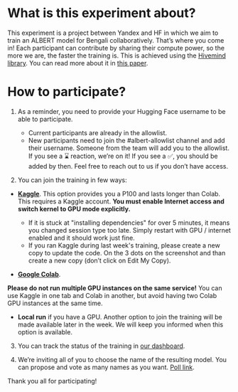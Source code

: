 
# What is this experiment about?
This experiment is a project between Yandex and HF in which we aim to train an ALBERT model for Bengali collaboratively. That’s where you come in! Each participant can contribute by sharing their compute power, so the more we are, the faster the training is. This is achieved using the [Hivemind library](https://github.com/learning-at-home/hivemind/). You can read more about it in [this paper](https://arxiv.org/abs/2103.03239).


# How to participate?

1. As a reminder, you need to provide your Hugging Face username to be able to participate. 
    * Current participants are already in the allowlist.
    * New participants need to join the #albert-allowlist channel and add their username. Someone from the team will add you to the allowlist. If you see a :hourglass:  reaction, we’re on it! If you see a :white_check_mark:, you should be added by then. Feel free to reach out to us if you don’t have access.

2. You can join the training in few ways:

* **[Kaggle](https://www.kaggle.com/yhn112/collaborative-training-d87a28)**. This option provides you a P100 and lasts longer than Colab. This requires a Kaggle account. **You must enable Internet access and switch kernel to GPU mode explicitly.**
    * If it is stuck at "installing dependencies" for over 5 minutes, it means you changed session type too late. Simply restart with GPU / internet enabled and it should work just fine.
    * If you ran Kaggle during last week's training, please create a new copy to update the code. On the 3 dots on the screenshot and than create a new copy (don’t click on Edit My Copy).

* **[Google Colab](https://colab.research.google.com/github/mryab/collaborative-training/blob/main/colab_starter.ipynb)**.

**Please do not run multiple GPU instances on the same service!** You can use Kaggle in one tab and Colab in another, but avoid having two Colab GPU instances at the same time.

* **Local run** if you have a GPU. Another option to join the training will be made available later in the week. We will keep you informed when this option is available.

3. You can track the status of the training in [our dashboard](https://wandb.ai/learning-at-home/Main_metrics).

4. We’re inviting all of you to choose the name of the resulting model. You can propose and vote as many names as you want. [Poll link](https://poll.ly/#/LzpmDbRx).

Thank you all for participating!
